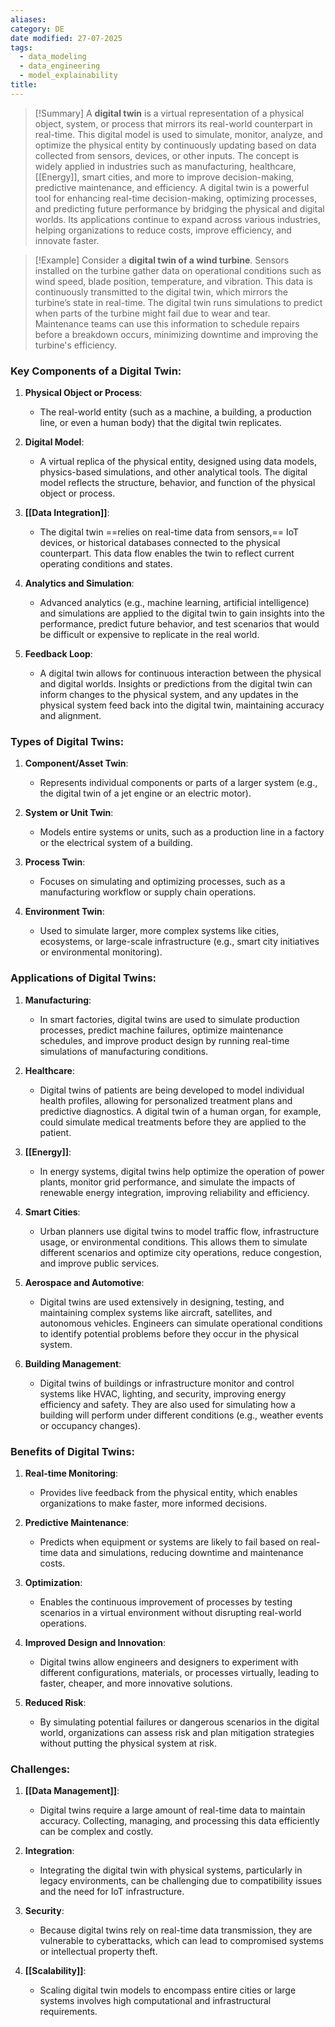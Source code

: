 ```yaml
---
aliases: 
category: DE
date modified: 27-07-2025
tags:
  - data_modeling
  - data_engineering
  - model_explainability
title:
---
```



>[!Summary]
> A **digital twin** is a virtual representation of a physical object, system, or process that mirrors its real-world counterpart in real-time. This digital model is used to simulate, monitor, analyze, and optimize the physical entity by continuously updating based on data collected from sensors, devices, or other inputs. The concept is widely applied in industries such as manufacturing, healthcare, [[Energy]], smart cities, and more to improve decision-making, predictive maintenance, and efficiency. A digital twin is a powerful tool for enhancing real-time decision-making, optimizing processes, and predicting future performance by bridging the physical and digital worlds. Its applications continue to expand across various industries, helping organizations to reduce costs, improve efficiency, and innovate faster.

>[!Example]
>Consider a **digital twin of a wind turbine**. Sensors installed on the turbine gather data on operational conditions such as wind speed, blade position, temperature, and vibration. This data is continuously transmitted to the digital twin, which mirrors the turbine’s state in real-time. The digital twin runs simulations to predict when parts of the turbine might fail due to wear and tear. Maintenance teams can use this information to schedule repairs before a breakdown occurs, minimizing downtime and improving the turbine's efficiency.

### Key Components of a Digital Twin:

1. **Physical Object or Process**:
   - The real-world entity (such as a machine, a building, a production line, or even a human body) that the digital twin replicates.

2. **Digital Model**:
   - A virtual replica of the physical entity, designed using data models, physics-based simulations, and other analytical tools. The digital model reflects the structure, behavior, and function of the physical object or process.

3. **[[Data Integration]]**:
   - The digital twin ==relies on real-time data from sensors,== IoT devices, or historical databases connected to the physical counterpart. This data flow enables the twin to reflect current operating conditions and states.

4. **Analytics and Simulation**:
   - Advanced analytics (e.g., machine learning, artificial intelligence) and simulations are applied to the digital twin to gain insights into the performance, predict future behavior, and test scenarios that would be difficult or expensive to replicate in the real world.

5. **Feedback Loop**:
   - A digital twin allows for continuous interaction between the physical and digital worlds. Insights or predictions from the digital twin can inform changes to the physical system, and any updates in the physical system feed back into the digital twin, maintaining accuracy and alignment.

### Types of Digital Twins:

1. **Component/Asset Twin**:
   - Represents individual components or parts of a larger system (e.g., the digital twin of a jet engine or an electric motor).

2. **System or Unit Twin**:
   - Models entire systems or units, such as a production line in a factory or the electrical system of a building.

3. **Process Twin**:
   - Focuses on simulating and optimizing processes, such as a manufacturing workflow or supply chain operations.

4. **Environment Twin**:
   - Used to simulate larger, more complex systems like cities, ecosystems, or large-scale infrastructure (e.g., smart city initiatives or environmental monitoring).

### Applications of Digital Twins:

1. **Manufacturing**:
   - In smart factories, digital twins are used to simulate production processes, predict machine failures, optimize maintenance schedules, and improve product design by running real-time simulations of manufacturing conditions.

2. **Healthcare**:
   - Digital twins of patients are being developed to model individual health profiles, allowing for personalized treatment plans and predictive diagnostics. A digital twin of a human organ, for example, could simulate medical treatments before they are applied to the patient.

3. **[[Energy]]**:
   - In energy systems, digital twins help optimize the operation of power plants, monitor grid performance, and simulate the impacts of renewable energy integration, improving reliability and efficiency.

4. **Smart Cities**:
   - Urban planners use digital twins to model traffic flow, infrastructure usage, or environmental conditions. This allows them to simulate different scenarios and optimize city operations, reduce congestion, and improve public services.

5. **Aerospace and Automotive**:
   - Digital twins are used extensively in designing, testing, and maintaining complex systems like aircraft, satellites, and autonomous vehicles. Engineers can simulate operational conditions to identify potential problems before they occur in the physical system.

6. **Building Management**:
   - Digital twins of buildings or infrastructure monitor and control systems like HVAC, lighting, and security, improving energy efficiency and safety. They are also used for simulating how a building will perform under different conditions (e.g., weather events or occupancy changes).

### Benefits of Digital Twins:

1. **Real-time Monitoring**:
   - Provides live feedback from the physical entity, which enables organizations to make faster, more informed decisions.

2. **Predictive Maintenance**:
   - Predicts when equipment or systems are likely to fail based on real-time data and simulations, reducing downtime and maintenance costs.

3. **Optimization**:
   - Enables the continuous improvement of processes by testing scenarios in a virtual environment without disrupting real-world operations.

4. **Improved Design and Innovation**:
   - Digital twins allow engineers and designers to experiment with different configurations, materials, or processes virtually, leading to faster, cheaper, and more innovative solutions.

5. **Reduced Risk**:
   - By simulating potential failures or dangerous scenarios in the digital world, organizations can assess risk and plan mitigation strategies without putting the physical system at risk.

### Challenges:

1. **[[Data Management]]**:
   - Digital twins require a large amount of real-time data to maintain accuracy. Collecting, managing, and processing this data efficiently can be complex and costly.

2. **Integration**:
   - Integrating the digital twin with physical systems, particularly in legacy environments, can be challenging due to compatibility issues and the need for IoT infrastructure.

3. **Security**:
   - Because digital twins rely on real-time data transmission, they are vulnerable to cyberattacks, which can lead to compromised systems or intellectual property theft.

4. **[[Scalability]]**:
   - Scaling digital twin models to encompass entire cities or large systems involves high computational and infrastructural requirements.





